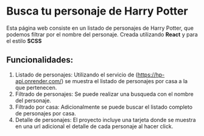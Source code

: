

# Busca tu personaje de Harry Potter


Esta página web consiste en un listado de personajes de Harry Potter, que podemos filtrar por el nombre del personaje. Creada utilizando **React** y para el estilo **SCSS** 

## Funcionalidades:

1. Listado de personajes: Utilizando el servicio de (https://hp-api.onrender.com/) se muestra el listado de personajes por casa a la que         pertenecen.   
2. Filtrado de personajes: Se puede realizar una busqueda con el nombre del personaje.
3. Filtrado por casa: Adicionalmente se puede buscar el listado completo de personajes por casa.
4. Detalle de personajes: El proyecto incluye una tarjeta donde se muestra en una url adicional el detalle de cada personaje al hacer click.

